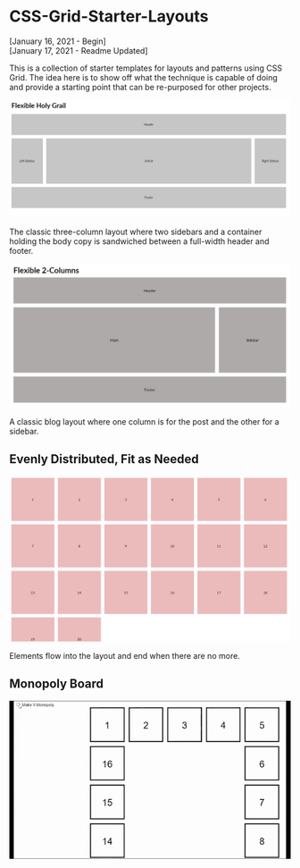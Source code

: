 # CSS-Grid-Starter-Layouts

[January 16, 2021 - Begin] <br>
[January 17, 2021 - Readme Updated] <br>

<p>
This is a collection of starter templates for layouts and patterns using CSS Grid. 
The idea here is to show off what the technique is capable of doing and provide a starting point that can be re-purposed for other projects.
</p>

<img src="1.png">
<p>The classic three-column layout where two sidebars and a container holding the body copy is sandwiched between a full-width header and footer.</p>

<img src="3.png">
<p>A classic blog layout where one column is for the post and the other for a sidebar.</p>
          
<h2>Evenly Distributed, Fit as Needed</h2>
<img src="5.png">
<p>Elements flow into the layout and end when there are no more.</p>

<h2>Monopoly Board </h2>
<img src="mboard.gif">
